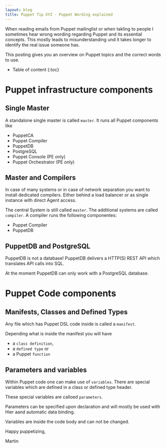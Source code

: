 ```yaml
---
layout: blog
title: Puppet Tip XYZ - Puppet Wording explained
---
```


When reading emails from Puppet mailinglist or when takling to people I sometimes hear wrong wording regarding Puppet and its essential concepts.
This mostly leads to misunderstanding und it takes longer to identify the real issue someone has.

This posting gives you an overview on Puppet topics and the correct words to use.

* Table of content
{:toc}

# Puppet infrastructure components

## Single Master

A standalone single master is called `master`. It runs all Puppet components like

- PuppetCA
- Puppet Compiler
- PuppetDB
- PostgreSQL
- Puppet Console (PE only)
- Puppet Orchestrator (PE only)

## Master and Compilers

In case of many systems or in case of network separation you want to install dedicated compilers.
Either behind a load balancer or as single instance with direct Agent access.

The central System is still called `master`. The additional systems are called `compiler`. A compiler runs the following componentes:

- Puppet Compiler
- PuppetDB

## PuppetDB and PostgreSQL

PuppetDB is not a database! PuppetDB delivers a HTTP(S) REST API which translates API calls into SQL.

At the moment PuppetDB can only work with a PostgreSQL database.

# Puppet Code components

## Manifests, Classes and Defined Types

Any file which has Puppet DSL code inside is called a `manifest`.

Depending what is inside the manifest you will have

- a `class definition`,
- a `defined type` or
- a Puppet `function`

## Parameters and variables

Within Puppet code one can make use of `variables`. There are special variables which are defined in a class or defined type header.

These special variables are calloed `parameters`.

Parameters can be specified upon declaration and will mostly be used with Hier aand automatic data binding.

Variables are inside the code body and can not be changed.

Happy puppetizing,

Martin

